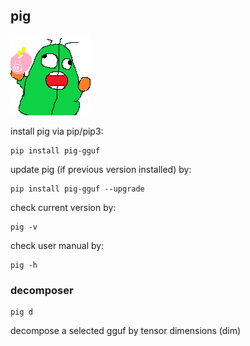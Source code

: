 ## pig
[<img src="https://raw.githubusercontent.com/gguf-org/pig/master/pig.gif" width="128" height="128">](https://github.com/gguf-org/pig)

install pig via pip/pip3:
```
pip install pig-gguf
```

update pig (if previous version installed) by:
```
pip install pig-gguf --upgrade
```

check current version by:
```
pig -v
```

check user manual by:
```
pig -h
```

### decomposer
```
pig d
```
decompose a selected gguf by tensor dimensions (dim)
